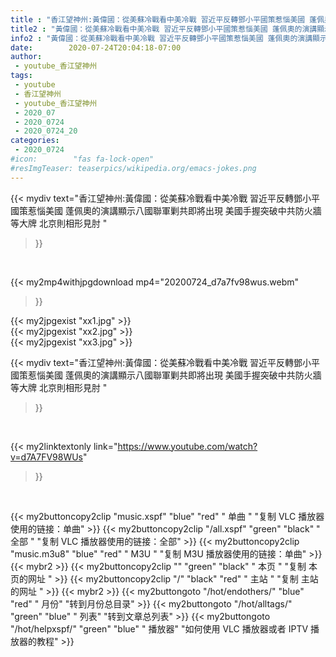 ```yaml
---
title : "香江望神州:黃偉國：從美蘇冷戰看中美冷戰 習近平反轉鄧小平國策惹惱美國 蓬佩奧的演講顯示八國聯軍剿共即將出現 美國手握突破中共防火牆等大牌 北京則相形見肘 "
title2 : "黃偉國：從美蘇冷戰看中美冷戰 習近平反轉鄧小平國策惹惱美國 蓬佩奧的演講顯示八國聯軍剿共即將出現 美國手握突破中共防火牆等大牌 北京則相形見肘 "
info2 : "黃偉國：從美蘇冷戰看中美冷戰 習近平反轉鄧小平國策惹惱美國 蓬佩奧的演講顯示八國聯軍剿共即將出現 美國手握突破中共防火牆等大牌 北京則相形見肘 "
date:        2020-07-24T20:04:18-07:00
author:
 - youtube_香江望神州
tags:
 - youtube
 - 香江望神州
 - youtube_香江望神州
 - 2020_07
 - 2020_0724
 - 2020_0724_20
categories:
 - 2020_0724
#icon:        "fas fa-lock-open"
#resImgTeaser: teaserpics/wikipedia.org/emacs-jokes.png
---
```


{{< mydiv text="香江望神州:黃偉國：從美蘇冷戰看中美冷戰 習近平反轉鄧小平國策惹惱美國 蓬佩奧的演講顯示八國聯軍剿共即將出現 美國手握突破中共防火牆等大牌 北京則相形見肘 "
>}}
<br>


{{< my2mp4withjpgdownload mp4="20200724_d7a7fv98wus.webm"
>}}

{{< my2jpgexist "xx1.jpg" >}}<br>
{{< my2jpgexist "xx2.jpg" >}}<br>
{{< my2jpgexist "xx3.jpg" >}}<br>



{{< mydiv text="香江望神州:黃偉國：從美蘇冷戰看中美冷戰 習近平反轉鄧小平國策惹惱美國 蓬佩奧的演講顯示八國聯軍剿共即將出現 美國手握突破中共防火牆等大牌 北京則相形見肘 "
>}}
<br>

{{< my2linktextonly link="https://www.youtube.com/watch?v=d7A7FV98WUs"
>}}


<br>

{{< my2buttoncopy2clip "music.xspf"        "blue"   "red"    " 单曲 "  "复制 VLC 播放器使用的链接：单曲" >}} {{< my2buttoncopy2clip "/all.xspf"         "green"  "black"  " 全部 "  "复制 VLC 播放器使用的链接：全部" >}} {{< my2buttoncopy2clip "music.m3u8"        "blue"   "red"    " M3U  "    "复制 M3U 播放器使用的链接：单曲" >}} {{< mybr2 >}} {{< my2buttoncopy2clip ""                  "green"  "black"  " 本页 "    "复制 本页的网址 " >}} {{< my2buttoncopy2clip "/"                 "black"  "red"    " 主站 "    "复制 主站的网址 " >}} {{< mybr2 >}} {{< my2buttongoto      "/hot/endothers/"   "blue"   "red"    " 月份"   "转到月份总目录" >}} {{< my2buttongoto      "/hot/alltags/"     "green"  "blue"   " 列表"   "转到文章总列表" >}} {{< my2buttongoto      "/hot/helpxspf/"    "green"  "blue"   " 播放器" "如何使用 VLC 播放器或者 IPTV 播放器的教程" >}} 
